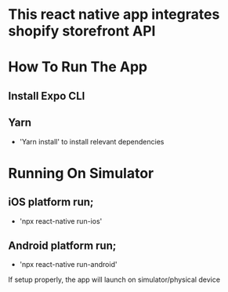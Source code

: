 # This react native app integrates shopify storefront API
 
# How To Run The App

## Install Expo CLI

## Yarn

- 'Yarn install' to install relevant dependencies

# Running On Simulator

## iOS platform run; 
- 'npx react-native run-ios'

## Android platform run;
- 'npx react-native run-android'

If setup properly, the app will launch on simulator/physical device
